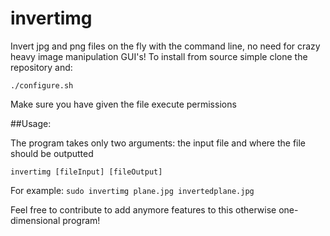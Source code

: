 # invertimg

Invert jpg and png files on the fly with the command line, no need for crazy heavy image manipulation GUI's!
To install from source simple clone the repository and:

`./configure.sh`

Make sure you have given the file execute permissions

##Usage:

The program takes only two arguments: the input file and where the file should be outputted

`invertimg [fileInput] [fileOutput]`

For example:
`sudo invertimg plane.jpg invertedplane.jpg`


Feel free to contribute to add anymore features to this otherwise one-dimensional program!
